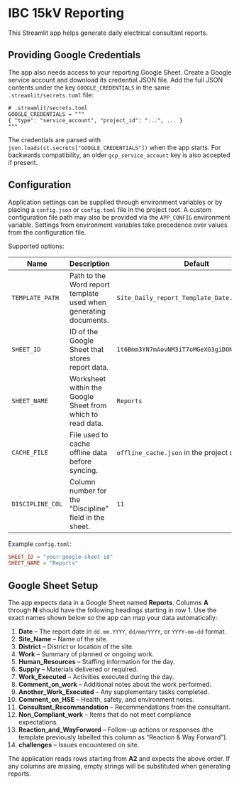 # IBC 15kV Reporting

This Streamlit app helps generate daily electrical consultant reports.

## Providing Google Credentials

The app also needs access to your reporting Google Sheet. Create a Google
service account and download its credential JSON file. Add the full JSON
contents under the key `GOOGLE_CREDENTIALS` in the same
`.streamlit/secrets.toml` file:

```
# .streamlit/secrets.toml
GOOGLE_CREDENTIALS = """
{ "type": "service_account", "project_id": "...", ... }
"""
```

The credentials are parsed with `json.loads(st.secrets["GOOGLE_CREDENTIALS"])`
when the app starts. For backwards compatibility, an older
`gcp_service_account` key is also accepted if present.

## Configuration

Application settings can be supplied through environment variables or by
placing a `config.json` or `config.toml` file in the project root.  A custom
configuration file path may also be provided via the `APP_CONFIG` environment
variable.  Settings from environment variables take precedence over values from
the configuration file.

Supported options:

| Name | Description | Default |
| ---- | ----------- | ------- |
| `TEMPLATE_PATH` | Path to the Word report template used when generating documents. | `Site_Daily_report_Template_Date.docx` |
| `SHEET_ID` | ID of the Google Sheet that stores report data. | `1t6Bmm3YN7mAovNM3iT7oMGeXG3giDONSejJ9gUbUeCI` |
| `SHEET_NAME` | Worksheet within the Google Sheet from which to read data. | `Reports` |
| `CACHE_FILE` | File used to cache offline data before syncing. | `offline_cache.json` in the project directory |
| `DISCIPLINE_COL` | Column number for the "Discipline" field in the sheet. | `11` |

Example `config.toml`:

```toml
SHEET_ID = "your-google-sheet-id"
SHEET_NAME = "Reports"
```

## Google Sheet Setup

The app expects data in a Google Sheet named **Reports**. Columns **A** through
**N** should have the following headings starting in row&nbsp;1. Use the exact
names shown below so the app can map your data automatically:

1. **Date** – The report date in `dd.mm.YYYY`, `dd/mm/YYYY`, or `YYYY-mm-dd`
   format.
2. **Site_Name** – Name of the site.
3. **District** – District or location of the site.
4. **Work** – Summary of planned or ongoing work.
5. **Human_Resources** – Staffing information for the day.
6. **Supply** – Materials delivered or required.
7. **Work_Executed** – Activities executed during the day.
8. **Comment_on_work** – Additional notes about the work performed.
9. **Another_Work_Executed** – Any supplementary tasks completed.
10. **Comment_on_HSE** – Health, safety, and environment notes.
11. **Consultant_Recommandation** – Recommendations from the consultant.
12. **Non_Compliant_work** – Items that do not meet compliance expectations.
13. **Reaction_and_WayForword** – Follow-up actions or responses (the template
    previously labelled this column as “Reaction & Way Forward”).
14. **challenges** – Issues encountered on site.

The application reads rows starting from **A2** and expects the above order. If
any columns are missing, empty strings will be substituted when generating
reports.

